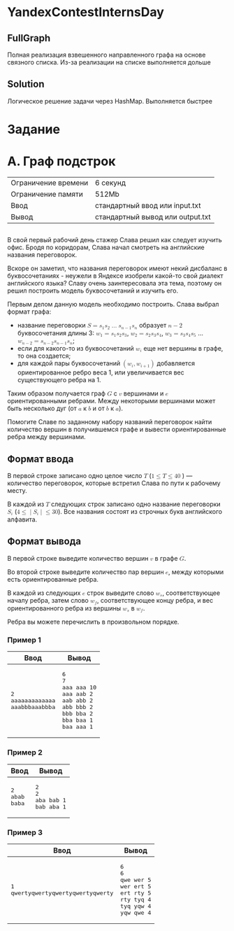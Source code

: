 # YandexContestInternsDay
## FullGraph
Полная реализация взвешенного направленного графа на основе связного списка. Из-за реализации на списке выполняется дольше
## Solution
Логическое решение задачи через HashMap. Выполняется быстрее
# Задание
<div class="problem-statement">
   <div class="header">
      <h1 class="title">A. Граф подстрок</h1>
      <table>
         <tr class="time-limit">
            <td class="property-title">Ограничение времени</td>
            <td>6&nbsp;секунд</td>
         </tr>
         <tr class="memory-limit">
            <td class="property-title">Ограничение памяти</td>
            <td>512Mb</td>
         </tr>
         <tr class="input-file">
            <td class="property-title">Ввод</td>
            <td colspan="1">стандартный ввод или input.txt</td>
         </tr>
         <tr class="output-file">
            <td class="property-title">Вывод</td>
            <td colspan="1">стандартный вывод или output.txt</td>
         </tr>
      </table>
   </div>
   <h2></h2>
   <div class="legend"> В свой первый рабочий день стажер Слава решил как следует изучить офис. Бродя по коридорам, Слава начал смотреть на английские
      названия переговорок. <!--l. 49-->
      <p style="text-indent: 0em;">Вскоре он заметил, что названия переговорок имеют некий дисбаланс в буквосочетаниях - неужели
      в Яндексе изобрели какой-то свой диалект английского языка? Славу очень заинтересовала эта тема, поэтому он решил построить
      модель буквосочетаний и изучить его. <!--l. 51-->
      </p><p style="text-indent: 0em;">Первым делом данную модель необходимо построить. Слава выбрал формат графа: </p><ul>
      <li>название переговорки <!--l. 54--><math display="inline" style="text-indent: 0em;" xmlns="http://www.w3.org/1998/Math/MathML"><mi>S</mi>
      <mo>=</mo> <msub><mrow><mi>s</mi></mrow><mrow><mn>1</mn></mrow></msub><msub><mrow><mi>s</mi></mrow><mrow><mn>2</mn></mrow></msub><mo>…</mo><msub><mrow><mi>s</mi></mrow><mrow><mi>n</mi><mo>−</mo><mn>1</mn></mrow></msub><msub><mrow><mi>s</mi></mrow><mrow><mi>n</mi></mrow></msub></math>
      образует <!--l. 54--><math display="inline" style="text-indent: 0em;" xmlns="http://www.w3.org/1998/Math/MathML"><mi>n</mi>
      <mo>−</mo> <mn>2</mn></math> буквосочетания длины 3: <!--l. 54--><math display="inline" style="text-indent: 0em;" xmlns="http://www.w3.org/1998/Math/MathML"><msub><mrow><mi>w</mi></mrow><mrow><mn>1</mn></mrow></msub>
      <mo>=</mo> <msub><mrow><mi>s</mi></mrow><mrow><mn>1</mn></mrow></msub><msub><mrow><mi>s</mi></mrow><mrow><mn>2</mn></mrow></msub><msub><mrow><mi>s</mi></mrow><mrow><mn>3</mn></mrow></msub></math>,
      <!--l. 54--><math display="inline" style="text-indent: 0em;" xmlns="http://www.w3.org/1998/Math/MathML"><msub><mrow><mi>w</mi></mrow><mrow><mn>2</mn></mrow></msub>
      <mo>=</mo> <msub><mrow><mi>s</mi></mrow><mrow><mn>2</mn></mrow></msub><msub><mrow><mi>s</mi></mrow><mrow><mn>3</mn></mrow></msub><msub><mrow><mi>s</mi></mrow><mrow><mn>4</mn></mrow></msub></math>,
      <!--l. 54--><math display="inline" style="text-indent: 0em;" xmlns="http://www.w3.org/1998/Math/MathML"><msub><mrow><mi>w</mi></mrow><mrow><mn>3</mn></mrow></msub>
      <mo>=</mo> <msub><mrow><mi>s</mi></mrow><mrow><mn>3</mn></mrow></msub><msub><mrow><mi>s</mi></mrow><mrow><mn>4</mn></mrow></msub><msub><mrow><mi>s</mi></mrow><mrow><mn>5</mn></mrow></msub></math>
      …<!--l. 54--><math display="inline" style="text-indent: 0em;" xmlns="http://www.w3.org/1998/Math/MathML"><msub><mrow><mi>w</mi></mrow><mrow><mi>n</mi><mo>−</mo><mn>2</mn></mrow></msub>
      <mo>=</mo> <msub><mrow><mi>s</mi></mrow><mrow><mi>n</mi><mo>−</mo><mn>2</mn></mrow></msub><msub><mrow><mi>s</mi></mrow><mrow><mi>n</mi><mo>−</mo><mn>1</mn></mrow></msub><msub><mrow><mi>s</mi></mrow><mrow><mi>n</mi></mrow></msub></math>;
      </li>
      <li>если для какого-то из буквосочетаний <!--l. 55--><math display="inline" style="text-indent: 0em;" xmlns="http://www.w3.org/1998/Math/MathML"><msub><mrow><mi>w</mi></mrow><mrow><mi>i</mi></mrow></msub></math>
      еще нет вершины в графе, то она создается; </li>
      <li>для каждой пары буквосочетаний <!--l. 56--><math display="inline" style="text-indent: 0em;" xmlns="http://www.w3.org/1998/Math/MathML"><mrow><mo>(</mo><mrow><msub><mrow><mi>w</mi></mrow><mrow><mi>i</mi></mrow></msub><mo>,</mo><msub><mrow><mi>w</mi></mrow><mrow><mi>i</mi><mo>+</mo><mn>1</mn></mrow></msub></mrow><mo>)</mo></mrow></math>
      добавляется ориентированное ребро веса 1, или увеличивается вес существующего ребра на 1.</li>
      </ul>
      <!--l. 60-->
      <p style="text-indent: 0em;">Таким образом получается граф <!--l. 60--><math display="inline" style="text-indent: 0em;" xmlns="http://www.w3.org/1998/Math/MathML"><mi>G</mi></math>
      с <!--l. 60--><math display="inline" style="text-indent: 0em;" xmlns="http://www.w3.org/1998/Math/MathML"><mi>v</mi></math>
      вершинами и <!--l. 60--><math display="inline" style="text-indent: 0em;" xmlns="http://www.w3.org/1998/Math/MathML"><mi>e</mi></math>
      ориентированными ребрами. Между некоторыми вершинами может быть несколько дуг (от <!--l. 60--><math display="inline" style="text-indent:
      0em;" xmlns="http://www.w3.org/1998/Math/MathML"><mi>a</mi></math> к <!--l. 60--><math display="inline" style="text-indent:
      0em;" xmlns="http://www.w3.org/1998/Math/MathML"><mi>b</mi></math> и от <!--l. 60--><math display="inline" style="text-indent:
      0em;" xmlns="http://www.w3.org/1998/Math/MathML"><mi>b</mi></math> к <!--l. 60--><math display="inline" style="text-indent:
      0em;" xmlns="http://www.w3.org/1998/Math/MathML"><mi>a</mi></math>). <!--l. 62-->
      </p><p style="text-indent: 0em;">Помогите Славе по заданному набору названий переговорок найти количество вершин в получившемся
      графе и вывести ориентированные ребра между вершинами. </p>
      <p></p>
      <p></p>
      <p></p>
      
   </div>
   <h2>Формат ввода</h2>
   <div class="input-specification"> В первой строке записано одно целое число <!--l. 65--><math display="inline" style="text-indent: 0em;" xmlns="http://www.w3.org/1998/Math/MathML"><mi>T</mi></math>
      (<!--l. 65--><math display="inline" style="text-indent: 0em;" xmlns="http://www.w3.org/1998/Math/MathML"><mn>1</mn> <mo>≤</mo>
      <mi>T</mi> <mo>≤</mo> <mn>4</mn><mn>0</mn><mspace width="0.3em"><mn>0</mn><mn>0</mn><mn>0</mn></mspace></math>)&nbsp;— количество
      переговорок, которые встретил Слава по пути к рабочему месту. <!--l. 67-->
      <p style="text-indent: 0em;">В каждой из <!--l. 67--><math display="inline" style="text-indent: 0em;" xmlns="http://www.w3.org/1998/Math/MathML"><mi>T</mi></math>
      следующих строк записано одно название переговорки <!--l. 67--><math display="inline" style="text-indent: 0em;" xmlns="http://www.w3.org/1998/Math/MathML"><msub><mrow><mi>S</mi></mrow><mrow><mi>i</mi></mrow></msub></math>
      (<!--l. 67--><math display="inline" style="text-indent: 0em;" xmlns="http://www.w3.org/1998/Math/MathML"><mn>4</mn> <mo>≤</mo><mo>|</mo><msub><mrow><mi>S</mi></mrow><mrow><mi>i</mi></mrow></msub><mo>|</mo><mo>≤</mo>
      <mn>3</mn><mn>0</mn></math>). Все названия состоят из строчных букв английского алфавита. </p>
      
   </div>
   <h2>Формат вывода</h2>
   <div class="output-specification"> В первой строке выведите количество вершин <!--l. 71--><math display="inline" style="text-indent: 0em;" xmlns="http://www.w3.org/1998/Math/MathML"><mi>v</mi></math>
      в графе <!--l. 71--><math display="inline" style="text-indent: 0em;" xmlns="http://www.w3.org/1998/Math/MathML"><mi>G</mi></math>.
      <!--l. 73-->
      <p style="text-indent: 0em;">Во второй строке выведите количество пар вершин <!--l. 73--><math display="inline" style="text-indent:
      0em;" xmlns="http://www.w3.org/1998/Math/MathML"><mi>e</mi></math>, между которыми есть ориентированные ребра. <!--l. 75-->
      </p><p style="text-indent: 0em;">В каждой из следующих <!--l. 75--><math display="inline" style="text-indent: 0em;" xmlns="http://www.w3.org/1998/Math/MathML"><mi>e</mi></math>
      строк выведите слово <!--l. 75--><math display="inline" style="text-indent: 0em;" xmlns="http://www.w3.org/1998/Math/MathML"><msub><mrow><mi>w</mi></mrow><mrow><mi>s</mi></mrow></msub></math>,
      соответствующее началу ребра, затем слово <!--l. 75--><math display="inline" style="text-indent: 0em;" xmlns="http://www.w3.org/1998/Math/MathML"><msub><mrow><mi>w</mi></mrow><mrow><mi>f</mi></mrow></msub></math>,
      соответствующее концу ребра, и вес ориентированного ребра из вершины <!--l. 75--><math display="inline" style="text-indent:
      0em;" xmlns="http://www.w3.org/1998/Math/MathML"><msub><mrow><mi>w</mi></mrow><mrow><mi>s</mi></mrow></msub></math> в <!--l.
      75--><math display="inline" style="text-indent: 0em;" xmlns="http://www.w3.org/1998/Math/MathML"><msub><mrow><mi>w</mi></mrow><mrow><mi>f</mi></mrow></msub></math>.
      <!--l. 77-->
      </p><p style="text-indent: 0em;">Ребра вы можете перечислить в произвольном порядке. </p>
      <p></p>
      <p></p>
      
   </div>
   <h3>Пример 1</h3>
   <table class="sample-tests">
      <thead>
         <tr>
            <th>Ввод</th>
            <th>Вывод</th>
         </tr>
      </thead>
      <tbody>
         <tr>
            <td><pre>2
aaaaaaaaaaaaa
aaabbbaaabbba
</pre></td>
            <td><pre>6
7
aaa aaa 10
aaa aab 2
aab abb 2
abb bbb 2
bbb bba 2
bba baa 1
baa aaa 1
</pre></td>
         </tr>
      </tbody>
   </table>
   <h3>Пример 2</h3>
   <table class="sample-tests">
      <thead>
         <tr>
            <th>Ввод</th>
            <th>Вывод</th>
         </tr>
      </thead>
      <tbody>
         <tr>
            <td><pre>2
abab
baba
</pre></td>
            <td><pre>2
2
aba bab 1
bab aba 1
</pre></td>
         </tr>
      </tbody>
   </table>
   <h3>Пример 3</h3>
   <table class="sample-tests">
      <thead>
         <tr>
            <th>Ввод</th>
            <th>Вывод</th>
         </tr>
      </thead>
      <tbody>
         <tr>
            <td><pre>1
qwertyqwertyqwertyqwertyqwerty
</pre></td>
            <td><pre>6
6
qwe wer 5
wer ert 5
ert rty 5
rty tyq 4
tyq yqw 4
yqw qwe 4
</pre></td>
         </tr>
      </tbody>
   </table>
